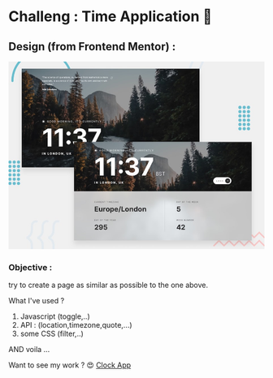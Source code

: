 # Challeng : Time Application :100:


## Design (from Frontend Mentor) :

![design Time application](./assets/img/preview.jpg)


### Objective :
try to create a page as similar as possible to the one above.

What I've used ? 

1) Javascript (toggle,..)
2) API : (location,timezone,quote,...)
3) some CSS (filter,..)

AND voila ...


Want to see my work  ?  :heart_eyes: [Clock App](https://zakariaselassi.github.io/JSExercice/)

